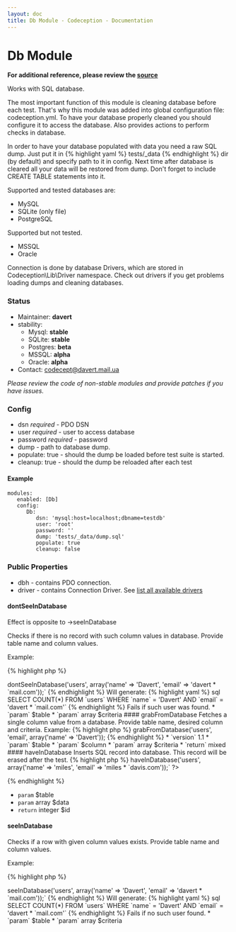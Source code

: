 ```yaml
---
layout: doc
title: Db Module - Codeception - Documentation
---
```


# Db Module

**For additional reference, please review the [source](https://github.com/Codeception/Codeception/tree/master/src/Codeception/Module/Db.php)**


Works with SQL database.

The most important function of this module is cleaning database before each test.
That's why this module was added into global configuration file: codeception.yml.
To have your database properly cleaned you should configure it to access the database.
Also provides actions to perform checks in database.

In order to have your database populated with data you need a raw SQL dump.
Just put it in {% highlight yaml %}
 tests/_data 
{% endhighlight %} dir (by default) and specify path to it in config.
Next time after database is cleared all your data will be restored from dump.
Don't forget to include CREATE TABLE statements into it.

Supported and tested databases are:

* MySQL
* SQLite (only file)
* PostgreSQL

Supported but not tested.

* MSSQL
* Oracle

Connection is done by database Drivers, which are stored in Codeception\Lib\Driver namespace.
Check out drivers if you get problems loading dumps and cleaning databases.

### Status

* Maintainer: **davert**
* stability:
    - Mysql: **stable**
    - SQLite: **stable**
    - Postgres: **beta**
    - MSSQL: **alpha**
    - Oracle: **alpha**
* Contact: codecept@davert.mail.ua

*Please review the code of non-stable modules and provide patches if you have issues.*

### Config

* dsn *required* - PDO DSN
* user *required* - user to access database
* password *required* - password
* dump - path to database dump.
* populate: true - should the dump be loaded before test suite is started.
* cleanup: true - should the dump be reloaded after each test

#### Example

    modules:
       enabled: [Db]
       config:
          Db:
             dsn: 'mysql:host=localhost;dbname=testdb'
             user: 'root'
             password: ''
             dump: 'tests/_data/dump.sql'
             populate: true
             cleanup: false

### Public Properties
* dbh - contains PDO connection.
* driver - contains Connection Driver. See [list all available drivers](https://github.com/Codeception/Codeception/tree/master/src/Codeception/Util/Driver)
















































#### dontSeeInDatabase
 
Effect is opposite to ->seeInDatabase

Checks if there is no record with such column values in database.
Provide table name and column values.

Example:

{% highlight php %}

<?php
$I->dontSeeInDatabase('users', array('name' => 'Davert', 'email' => 'davert * `mail.com'));` 


{% endhighlight %}
Will generate:

{% highlight yaml %}
 sql
SELECT COUNT(*) FROM `users` WHERE `name` = 'Davert' AND `email` = 'davert * `mail.com'` 

{% endhighlight %}
Fails if such user was found.

 * `param`        $table
 * `param`  array $criteria





#### grabFromDatabase
 
Fetches a single column value from a database.
Provide table name, desired column and criteria.

Example:

{% highlight php %}

<?php
$mail = $I->grabFromDatabase('users', 'email', array('name' => 'Davert'));


{% endhighlight %}

 * `version`  1.1

 * `param`        $table
 * `param`        $column
 * `param`  array $criteria

 * `return`  mixed



#### haveInDatabase
 
Inserts SQL record into database. This record will be erased after the test.

{% highlight php %}

<?php
$I->haveInDatabase('users', array('name' => 'miles', 'email' => 'miles * `davis.com'));` 
?>

{% endhighlight %}

 * `param`  $table
 * `param`  array $data
 * `return`  integer $id







#### seeInDatabase
 
Checks if a row with given column values exists.
Provide table name and column values.

Example:

{% highlight php %}

<?php
$I->seeInDatabase('users', array('name' => 'Davert', 'email' => 'davert * `mail.com'));` 


{% endhighlight %}
Will generate:

{% highlight yaml %}
 sql
SELECT COUNT(*) FROM `users` WHERE `name` = 'Davert' AND `email` = 'davert * `mail.com'` 

{% endhighlight %}
Fails if no such user found.

 * `param`        $table
 * `param`  array $criteria


